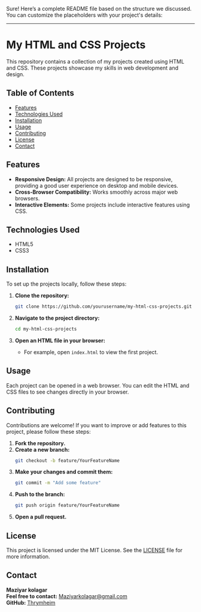Sure! Here’s a complete README file based on the structure we discussed. You can customize the placeholders with your project's details:

---

# My HTML and CSS Projects

This repository contains a collection of my projects created using HTML and CSS. These projects showcase my skills in web development and design.

## Table of Contents

- [Features](#features)
- [Technologies Used](#technologies-used)
- [Installation](#installation)
- [Usage](#usage)
- [Contributing](#contributing)
- [License](#license)
- [Contact](#contact)

## Features

- **Responsive Design:** All projects are designed to be responsive, providing a good user experience on desktop and mobile devices.
- **Cross-Browser Compatibility:** Works smoothly across major web browsers.
- **Interactive Elements:** Some projects include interactive features using CSS.

## Technologies Used

- HTML5
- CSS3

## Installation

To set up the projects locally, follow these steps:

1. **Clone the repository:**
   ```bash
   git clone https://github.com/yourusername/my-html-css-projects.git
   ```

2. **Navigate to the project directory:**
   ```bash
   cd my-html-css-projects
   ```

3. **Open an HTML file in your browser:**
   - For example, open `index.html` to view the first project.

## Usage

Each project can be opened in a web browser. You can edit the HTML and CSS files to see changes directly in your browser.

## Contributing

Contributions are welcome! If you want to improve or add features to this project, please follow these steps:

1. **Fork the repository.**
2. **Create a new branch:**
   ```bash
   git checkout -b feature/YourFeatureName
   ```
3. **Make your changes and commit them:**
   ```bash
   git commit -m "Add some feature"
   ```
4. **Push to the branch:**
   ```bash
   git push origin feature/YourFeatureName
   ```
5. **Open a pull request.**

## License

This project is licensed under the MIT License. See the [LICENSE](LICENSE) file for more information.

## Contact

**Maziyar kolagar**  
**Feel free to contact:** Maziyarkolagar@gmail.com  
**GitHub:** [Thrymheim](https://github.com/Thrymheim)  
